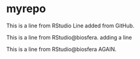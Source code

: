 # myrepo
This is a line from RStudio
Line added from GitHub.


This is a line from RStudio@biosfera.
adding a line

This is a line from RStudio@biosfera AGAIN.

